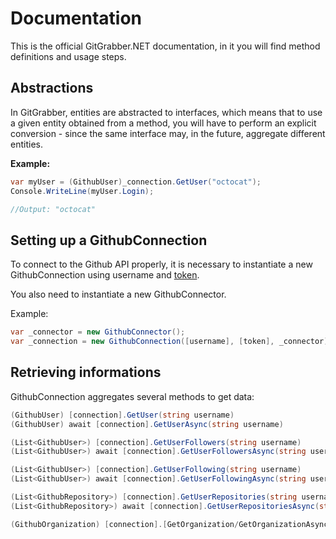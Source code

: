 # Documentation
This is the official GitGrabber.NET documentation, in it you will find method definitions and usage steps.

## Abstractions
In GitGrabber, entities are abstracted to interfaces, which means that to use a given entity obtained from a method, 
you will have to perform an explicit conversion - since the same interface may, in the future, aggregate different entities.

**Example:**

```csharp
var myUser = (GithubUser)_connection.GetUser("octocat");
Console.WriteLine(myUser.Login);

//Output: "octocat"
```

## Setting up a GithubConnection
To connect to the Github API properly, it is necessary to instantiate a new GithubConnection using username and
[token](https://docs.github.com/en/authentication/keeping-your-account-and-data-secure/creating-a-personal-access-token).

You also need to instantiate a new GithubConnector.

Example:

```csharp
var _connector = new GithubConnector();
var _connection = new GithubConnection([username], [token], _connector);
```

## Retrieving informations
GithubConnection aggregates several methods to get data:

```csharp
(GithubUser) [connection].GetUser(string username)
(GithubUser) await [connection].GetUserAsync(string username)
```

```csharp
(List<GithubUser>) [connection].GetUserFollowers(string username)
(List<GithubUser>) await [connection].GetUserFollowersAsync(string username)
```

```csharp
(List<GithubUser>) [connection].GetUserFollowing(string username)
(List<GithubUser>) await [connection].GetUserFollowingAsync(string username)
```

```csharp
(List<GithubRepository>) [connection].GetUserRepositories(string username)
(List<GithubRepository>) await [connection].GetUserRepositoriesAsync(string username)
```

```csharp
(GithubOrganization) [connection].[GetOrganization/GetOrganizationAsync](string organization)
```